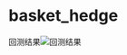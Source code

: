 # basket_hedge


回测结果![回测结果](https://user-images.githubusercontent.com/5565266/124898649-f9815280-e011-11eb-9ce4-9b69bfd769f7.png)

